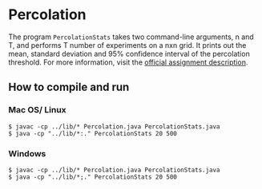 # Percolation

The program `PercolationStats` takes two command-line arguments, n and T, and performs T number of experiments on a nxn grid. It prints out the mean, standard deviation and 95% confidence interval of the percolation threshold. For more information, visit the [official assignment description](http://coursera.cs.princeton.edu/algs4/assignments/percolation.html).

## How to compile and run

### Mac OS/ Linux

```
$ javac -cp ../lib/* Percolation.java PercolationStats.java
$ java -cp "../lib/*:." PercolationStats 20 500
```

### Windows

```
$ javac -cp ../lib/* Percolation.java PercolationStats.java
$ java -cp "../lib/*;." PercolationStats 20 500
```
